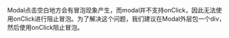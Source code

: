 Modal点击空白地方会有冒泡现象产生，而modal并不支持onClick，因此无法使用onClick进行阻止冒泡。为了解决这个问题，我们建议在Modal外层包一个div，然后使用onClick阻止冒泡。
